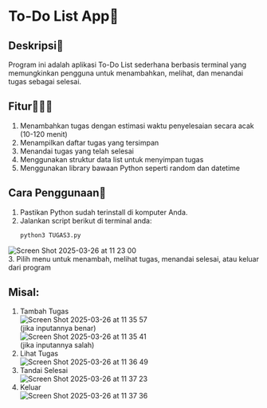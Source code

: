 # To-Do List App📝
## Deskripsi👾
Program ini adalah aplikasi To-Do List sederhana berbasis terminal yang memungkinkan pengguna untuk menambahkan, melihat, dan menandai tugas sebagai selesai.

## Fitur🧑🏻‍💻
1. Menambahkan tugas dengan estimasi waktu penyelesaian secara acak (10-120 menit)
2. Menampilkan daftar tugas yang tersimpan
3. Menandai tugas yang telah selesai
4. Menggunakan struktur data list untuk menyimpan tugas
5. Menggunakan library bawaan Python seperti random dan datetime

## Cara Penggunaan🤔
1. Pastikan Python sudah terinstall di komputer Anda.
2. Jalankan script berikut di terminal anda:
   ```sh
   python3 TUGAS3.py
![Screen Shot 2025-03-26 at 11 23 00](https://github.com/user-attachments/assets/1a94ddc2-897b-4a77-9588-e0f92869a95f) <br>
3. Pilih menu untuk menambah, melihat tugas, menandai selesai, atau keluar dari program
   

## Misal:
1. Tambah Tugas<br>
![Screen Shot 2025-03-26 at 11 35 57](https://github.com/user-attachments/assets/0aa5b092-3501-4ef5-b64c-785f361aeee9)<br>
(jika inputannya benar)<br>
![Screen Shot 2025-03-26 at 11 35 41](https://github.com/user-attachments/assets/305c3869-8646-4774-a312-26f4320200df)<br>
(jika inputannya salah)<br>
2. Lihat Tugas<br>
![Screen Shot 2025-03-26 at 11 36 49](https://github.com/user-attachments/assets/b3da5774-7072-4460-88ce-ec57fa73ef2a)<br>
3. Tandai Selesai<br>
![Screen Shot 2025-03-26 at 11 37 23](https://github.com/user-attachments/assets/6890f7f3-e9df-4273-aa2c-25d088ede50d)<br>
4. Keluar<br>
![Screen Shot 2025-03-26 at 11 37 36](https://github.com/user-attachments/assets/c284077d-017d-4f98-b741-d7fe64347391)<br>

